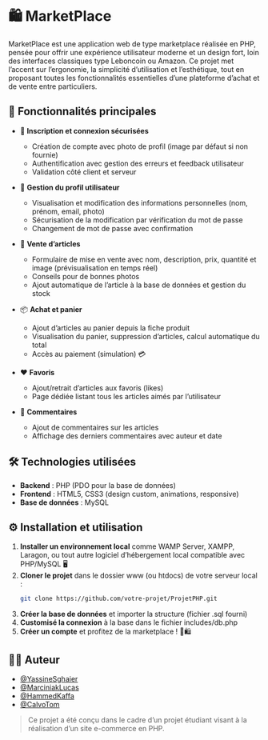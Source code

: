 # 🛍️ MarketPlace

MarketPlace est une application web de type marketplace réalisée en PHP, pensée pour offrir une expérience utilisateur moderne et un design fort, loin des interfaces classiques type Leboncoin ou Amazon. Ce projet met l’accent sur l’ergonomie, la simplicité d’utilisation et l’esthétique, tout en proposant toutes les fonctionnalités essentielles d’une plateforme d’achat et de vente entre particuliers.

## 🚀 Fonctionnalités principales

- 🔐 **Inscription et connexion sécurisées**
  - Création de compte avec photo de profil (image par défaut si non fournie)
  - Authentification avec gestion des erreurs et feedback utilisateur
  - Validation côté client et serveur

- 👤 **Gestion du profil utilisateur**
  - Visualisation et modification des informations personnelles (nom, prénom, email, photo)
  - Sécurisation de la modification par vérification du mot de passe
  - Changement de mot de passe avec confirmation

- 🛒 **Vente d’articles**
  - Formulaire de mise en vente avec nom, description, prix, quantité et image (prévisualisation en temps réel)
  - Conseils pour de bonnes photos
  - Ajout automatique de l’article à la base de données et gestion du stock

- 📦 **Achat et panier**
  - Ajout d’articles au panier depuis la fiche produit
  - Visualisation du panier, suppression d’articles, calcul automatique du total
  - Accès au paiement (simulation) 💳

- ❤️ **Favoris**
  - Ajout/retrait d’articles aux favoris (likes)
  - Page dédiée listant tous les articles aimés par l’utilisateur

- 💬 **Commentaires**
  - Ajout de commentaires sur les articles
  - Affichage des derniers commentaires avec auteur et date

## 🛠️ Technologies utilisées

- **Backend** : PHP (PDO pour la base de données)
- **Frontend** : HTML5, CSS3 (design custom, animations, responsive)
- **Base de données** : MySQL

## ⚙️ Installation et utilisation

1. **Installer un environnement local** comme WAMP Server, XAMPP, Laragon, ou tout autre logiciel d’hébergement local compatible avec PHP/MySQL 🖥️
2. **Cloner le projet** dans le dossier www (ou htdocs) de votre serveur local :
    ```bash
    git clone https://github.com/votre-projet/ProjetPHP.git
    ```
3. **Créer la base de données** et importer la structure (fichier .sql fourni)
4. **Customisé la connexion** à la base dans le fichier includes/db.php
5. **Créer un compte** et profitez de la marketplace ! 🎉🛍️

## 👨‍💻 Auteur
- [@YassineSghaier](https://github.com/syassinehub)
- [@MarciniakLucas](https://github.com/Yukojuni)
- [@HammedKaffa](https://github.com/Ssnakyx)
- [@CalvoTom](https://www.github.com/CalvoTom)

> Ce projet a été conçu dans le cadre d’un projet étudiant visant à la réalisation d’un site e-commerce en PHP.
